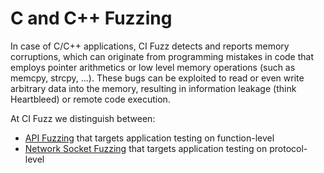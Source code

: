 # C and C++ Fuzzing
In case of C/C++ applications, CI Fuzz detects and reports memory corruptions, which can originate from programming mistakes in code that employs pointer arithmetics or low level memory operations (such as memcpy, strcpy, ...). These bugs can be exploited to read or even write arbitrary data into the memory, resulting in information leakage (think Heartbleed) or remote code execution.

At CI Fuzz we distinguish between:

* [API Fuzzing](https://github.com/ci-fuzz/CI-Fuzz-Playground/tree/main/c_cpp/api_fuzzing) that targets application testing on function-level
* [Network Socket Fuzzing](https://github.com/ci-fuzz/CI-Fuzz-Playground/tree/main/c_cpp/network_socket/tcp_server) that targets application testing on protocol-level

